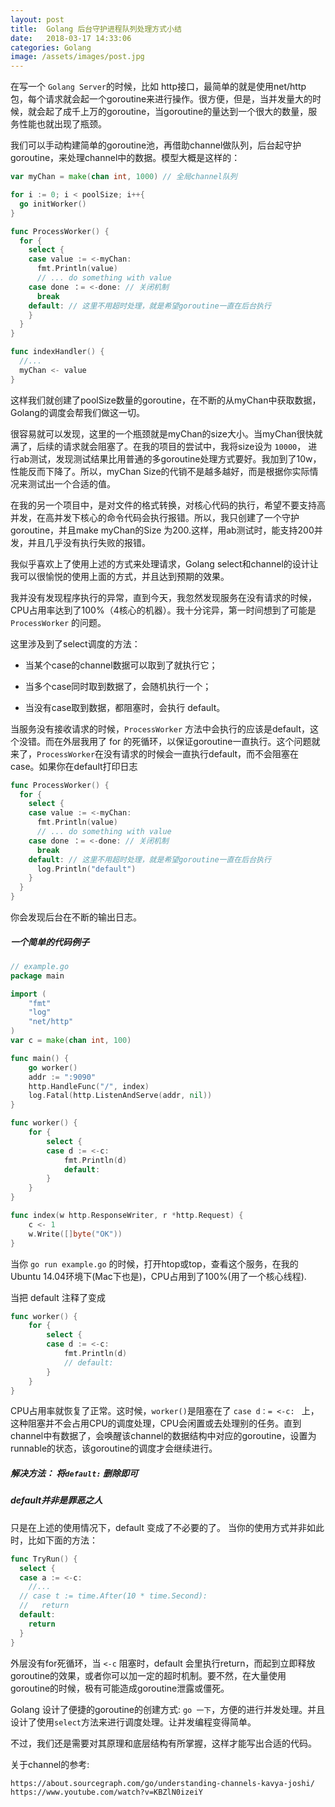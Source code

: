 ```yaml
---
layout: post
title:  Golang 后台守护进程队列处理方式小结
date:   2018-03-17 14:33:06
categories: Golang
image: /assets/images/post.jpg
---
```


在写一个 `Golang Server`的时候，比如 http接口，最简单的就是使用net/http 包，每个请求就会起一个goroutine来进行操作。很方便，但是，当并发量大的时候，就会起了成千上万的goroutine，当goroutine的量达到一个很大的数量，服务性能也就出现了瓶颈。

我们可以手动构建简单的goroutine池，再借助channel做队列，后台起守护goroutine，来处理channel中的数据。模型大概是这样的：

```go
var myChan = make(chan int, 1000) // 全局channel队列

for i := 0; i < poolSize; i++{
  go initWorker()
}

func ProcessWorker() {
  for {
    select {
    case value := <-myChan:
      fmt.Println(value)
      // ... do something with value
    case done ：= <-done: // 关闭机制
      break
    default: // 这里不用超时处理，就是希望goroutine一直在后台执行
    }
  }
}

func indexHandler() {
  //...
  myChan <- value
}
```

这样我们就创建了poolSize数量的goroutine，在不断的从myChan中获取数据，Golang的调度会帮我们做这一切。

很容易就可以发现，这里的一个瓶颈就是myChan的size大小。当myChan很快就满了，后续的请求就会阻塞了。在我的项目的尝试中，我将size设为 `10000`， 进行ab测试，发现测试结果比用普通的多goroutine处理方式要好。我加到了10w，性能反而下降了。所以，myChan Size的代销不是越多越好，而是根据你实际情况来测试出一个合适的值。

在我的另一个项目中，是对文件的格式转换，对核心代码的执行，希望不要支持高并发，在高并发下核心的命令代码会执行报错。所以，我只创建了一个守护goroutine，并且make myChan的Size 为200.这样，用ab测试时，能支持200并发，并且几乎没有执行失败的报错。

我似乎喜欢上了使用上述的方式来处理请求，Golang select和channel的设计让我可以很愉悦的使用上面的方式，并且达到预期的效果。

我并没有发现程序执行的异常，直到今天，我忽然发现服务在没有请求的时候，CPU占用率达到了100%（4核心的机器）。我十分诧异，第一时间想到了可能是 `ProcessWorker` 的问题。

这里涉及到了select调度的方法：

+ 当某个case的channel数据可以取到了就执行它；

+ 当多个case同时取到数据了，会随机执行一个；

+ 当没有case取到数据，都阻塞时，会执行 default。

当服务没有接收请求的时候，`ProcessWorker` 方法中会执行的应该是default，这个没错。而在外层我用了 for 的死循环，以保证goroutine一直执行。这个问题就来了，`ProcessWorker`在没有请求的时候会一直执行default，而不会阻塞在case。如果你在default打印日志

```go
func ProcessWorker() {
  for {
    select {
    case value := <-myChan:
      fmt.Println(value)
      // ... do something with value
    case done ：= <-done: // 关闭机制
      break
    default: // 这里不用超时处理，就是希望goroutine一直在后台执行
      log.Println("default")
    }
  }
}
```

你会发现后台在不断的输出日志。

##### 一个简单的代码例子

```go
// example.go
package main

import (
	"fmt"
	"log"
	"net/http"
)
var c = make(chan int, 100)

func main() {
	go worker()
	addr := ":9090"
	http.HandleFunc("/", index)
	log.Fatal(http.ListenAndServe(addr, nil))
}

func worker() {
	for {
		select {
		case d := <-c:
			fmt.Println(d)
			default:
		}
	}
}

func index(w http.ResponseWriter, r *http.Request) {
	c <- 1
	w.Write([]byte("OK"))
}
```

当你 `go run example.go` 的时候，打开htop或top，查看这个服务，在我的Ubuntu 14.04环境下(Mac下也是)，CPU占用到了100%(用了一个核心线程).

当把 default 注释了变成

```go
func worker() {
	for {
		select {
		case d := <-c:
			fmt.Println(d)
			// default:
		}
	}
}
```

CPU占用率就恢复了正常。这时候，`worker()`是阻塞在了 `case d：= <-c: ` 上，这种阻塞并不会占用CPU的调度处理，CPU会闲置或去处理别的任务。直到channel中有数据了，会唤醒该channel的数据结构中对应的goroutine，设置为runnable的状态，该goroutine的调度才会继续进行。

##### 解决方法： 将`default:` 删除即可

##### default并非是罪恶之人

只是在上述的使用情况下，default 变成了不必要的了。 当你的使用方式并非如此时，比如下面的方法：

```go
func TryRun() {
  select {
  case a := <-c:
    //...
  // case t := time.After(10 * time.Second):
  //   return
  default:
    return
  }
}
```

外层没有for死循环，当 `<-c` 阻塞时，default 会里执行return，而起到立即释放goroutine的效果，或者你可以加一定的超时机制。要不然，在大量使用goroutine的时候，极有可能造成goroutine泄露或僵死。

Golang 设计了便捷的goroutine的创建方式: `go 一下`，方便的进行并发处理。并且设计了使用`select`方法来进行调度处理。让并发编程变得简单。

不过，我们还是需要对其原理和底层结构有所掌握，这样才能写出合适的代码。

关于channel的参考:

```
https://about.sourcegraph.com/go/understanding-channels-kavya-joshi/
https://www.youtube.com/watch?v=KBZlN0izeiY
```
